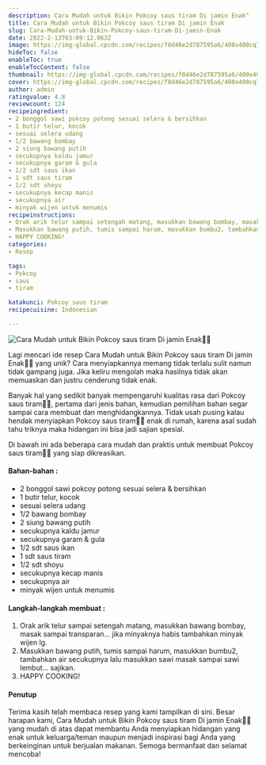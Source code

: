 ```yaml
---
description: Cara Mudah untuk Bikin Pokcoy saus tiram Di jamin Enak"
title: Cara Mudah untuk Bikin Pokcoy saus tiram Di jamin Enak
slug: Cara-Mudah-untuk-Bikin-Pokcoy-saus-tiram-Di-jamin-Enak
date: 2022-2-13T03:09:12.063Z
image: https://img-global.cpcdn.com/recipes/f8d46e2d787595a6/400x400cq70/photo.jpg
hideToc: false
enableToc: true
enableTocContent: false
thumbnail: https://img-global.cpcdn.com/recipes/f8d46e2d787595a6/400x400cq70/photo.jpg
cover: https://img-global.cpcdn.com/recipes/f8d46e2d787595a6/400x400cq70/photo.jpg
author: admin
ratingvalue: 4.8
reviewcount: 124
recipeingredient:
- 2 bonggol sawi pokcoy potong sesuai selera & bersihkan
- 1 butir telur, kocok
- sesuai selera udang
- 1/2 bawang bombay
- 2 siung bawang putih
- secukupnya kaldu jamur
- secukupnya garam & gula
- 1/2 sdt saus ikan
- 1 sdt saus tiram
- 1/2 sdt shoyu
- secukupnya kecap manis
- secukupnya air
- minyak wijen untuk menumis
recipeinstructions:
- Orak arik telur sampai setengah matang, masukkan bawang bombay, masak sampai transparan... jika minyaknya habis tambahkan minyak wijen lg.
- Masukkan bawang putih, tumis sampai harum, masukkan bumbu2, tambahkan air secukupnya lalu masukkan sawi masak sampai sawi lembut... sajikan.
- HAPPY COOKING!
categories:
- Resep

tags:
- Pokcoy
- saus
- tiram

katakunci: Pokcoy saus tiram
recipecuisine: Indonesian

---
```


![Cara Mudah untuk Bikin Pokcoy saus tiram Di jamin Enak👩‍🍳](https://img-global.cpcdn.com/recipes/f8d46e2d787595a6/400x400cq70/photo.jpg)

Lagi mencari ide resep Cara Mudah untuk Bikin Pokcoy saus tiram Di jamin Enak👩‍🍳 yang unik? Cara menyiapkannya memang tidak terlalu sulit namun tidak gampang juga. Jika keliru mengolah maka hasilnya tidak akan memuaskan dan justru cenderung tidak enak.

Banyak hal yang sedikit banyak mempengaruhi kualitas rasa dari Pokcoy saus tiram👩‍🍳, pertama dari jenis bahan, kemudian pemilihan bahan segar sampai cara membuat dan menghidangkannya. Tidak usah pusing kalau hendak menyiapkan Pokcoy saus tiram👩‍🍳 enak di rumah, karena asal sudah tahu triknya maka hidangan ini bisa jadi sajian spesial.

Di bawah ini ada beberapa cara mudah dan praktis untuk membuat Pokcoy saus tiram👩‍🍳 yang siap dikreasikan.

<!--inarticleads1-->

#### Bahan-bahan :

- 2 bonggol sawi pokcoy potong sesuai selera & bersihkan
- 1 butir telur, kocok
- sesuai selera udang
- 1/2 bawang bombay
- 2 siung bawang putih
- secukupnya kaldu jamur
- secukupnya garam & gula
- 1/2 sdt saus ikan
- 1 sdt saus tiram
- 1/2 sdt shoyu
- secukupnya kecap manis
- secukupnya air
- minyak wijen untuk menumis

<!--inarticleads2-->

#### Langkah-langkah membuat :

1. Orak arik telur sampai setengah matang, masukkan bawang bombay, masak sampai transparan... jika minyaknya habis tambahkan minyak wijen lg.
1. Masukkan bawang putih, tumis sampai harum, masukkan bumbu2, tambahkan air secukupnya lalu masukkan sawi masak sampai sawi lembut... sajikan.
1. HAPPY COOKING!

#### Penutup

Terima kasih telah membaca resep yang kami tampilkan di sini. Besar harapan kami, Cara Mudah untuk Bikin Pokcoy saus tiram Di jamin Enak👩‍🍳 yang mudah di atas dapat membantu Anda menyiapkan hidangan yang enak untuk keluarga/teman maupun menjadi inspirasi bagi Anda yang berkeinginan untuk berjualan makanan. Semoga bermanfaat dan selamat mencoba!